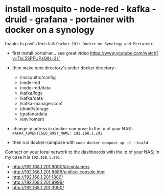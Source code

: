 # install mosquito - node-red - kafka - druid - grafana - portainer with docker on a synology

thanks to piwi's tech talk `Docker 101: Docker on Synology and Portainer`


* first install portainer... see great video https://www.youtube.com/watch?v=ToL5SPFUPaQ&t=2s`
* then make next directory's under docker directory :
    *  /mosquitto/config
    *  /node-red
    *  /node-red/data
    *  /kafka/logs
    *  /kafka/data
    *  /kafka-manager/conf
    *  /druid/storage
    *  /grafana/data
    *  /enviroment
    
* change ip adress in docker-compose to the ip of your NAS : `KAFKA_ADVERTISED_HOST_NAME: 192.168.1.201` 
* then run docker-compose with `sudo docker-compose up -d --build`

Connect on your local network to the dashboards with the ip of your NAS; in my case it is `192.168.1.201` :
* http://192.168.1.201:9000/#/containers
* http://192.168.1.201:8888/unified-console.html
* http://192.168.1.201:1880/
* http://192.168.1.201:9999/
* http://192.168.1.201:3000/
